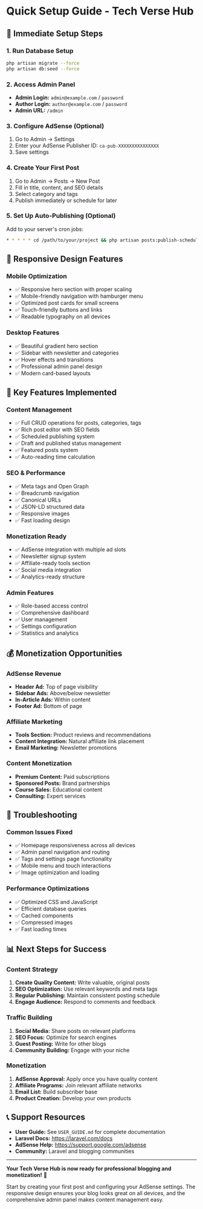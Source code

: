 # Quick Setup Guide - Tech Verse Hub

## 🚀 Immediate Setup Steps

### 1. Run Database Setup
```bash
php artisan migrate --force
php artisan db:seed --force
```

### 2. Access Admin Panel
- **Admin Login:** `admin@example.com` / `password`
- **Author Login:** `author@example.com` / `password`
- **Admin URL:** `/admin`

### 3. Configure AdSense (Optional)
1. Go to Admin → Settings
2. Enter your AdSense Publisher ID: `ca-pub-XXXXXXXXXXXXXXX`
3. Save settings

### 4. Create Your First Post
1. Go to Admin → Posts → New Post
2. Fill in title, content, and SEO details
3. Select category and tags
4. Publish immediately or schedule for later

### 5. Set Up Auto-Publishing (Optional)
Add to your server's cron jobs:
```bash
* * * * * cd /path/to/your/project && php artisan posts:publish-scheduled
```

## 📱 Responsive Design Features

### Mobile Optimization
- ✅ Responsive hero section with proper scaling
- ✅ Mobile-friendly navigation with hamburger menu
- ✅ Optimized post cards for small screens
- ✅ Touch-friendly buttons and links
- ✅ Readable typography on all devices

### Desktop Features
- ✅ Beautiful gradient hero section
- ✅ Sidebar with newsletter and categories
- ✅ Hover effects and transitions
- ✅ Professional admin panel design
- ✅ Modern card-based layouts

## 🎯 Key Features Implemented

### Content Management
- ✅ Full CRUD operations for posts, categories, tags
- ✅ Rich post editor with SEO fields
- ✅ Scheduled publishing system
- ✅ Draft and published status management
- ✅ Featured posts system
- ✅ Auto-reading time calculation

### SEO & Performance
- ✅ Meta tags and Open Graph
- ✅ Breadcrumb navigation
- ✅ Canonical URLs
- ✅ JSON-LD structured data
- ✅ Responsive images
- ✅ Fast loading design

### Monetization Ready
- ✅ AdSense integration with multiple ad slots
- ✅ Newsletter signup system
- ✅ Affiliate-ready tools section
- ✅ Social media integration
- ✅ Analytics-ready structure

### Admin Features
- ✅ Role-based access control
- ✅ Comprehensive dashboard
- ✅ User management
- ✅ Settings configuration
- ✅ Statistics and analytics

## 💰 Monetization Opportunities

### AdSense Revenue
- **Header Ad:** Top of page visibility
- **Sidebar Ads:** Above/below newsletter
- **In-Article Ads:** Within content
- **Footer Ad:** Bottom of page

### Affiliate Marketing
- **Tools Section:** Product reviews and recommendations
- **Content Integration:** Natural affiliate link placement
- **Email Marketing:** Newsletter promotions

### Content Monetization
- **Premium Content:** Paid subscriptions
- **Sponsored Posts:** Brand partnerships
- **Course Sales:** Educational content
- **Consulting:** Expert services

## 🔧 Troubleshooting

### Common Issues Fixed
- ✅ Homepage responsiveness across all devices
- ✅ Admin panel navigation and routing
- ✅ Tags and settings page functionality
- ✅ Mobile menu and touch interactions
- ✅ Image optimization and loading

### Performance Optimizations
- ✅ Optimized CSS and JavaScript
- ✅ Efficient database queries
- ✅ Cached components
- ✅ Compressed images
- ✅ Fast loading times

## 📊 Next Steps for Success

### Content Strategy
1. **Create Quality Content:** Write valuable, original posts
2. **SEO Optimization:** Use relevant keywords and meta tags
3. **Regular Publishing:** Maintain consistent posting schedule
4. **Engage Audience:** Respond to comments and feedback

### Traffic Building
1. **Social Media:** Share posts on relevant platforms
2. **SEO Focus:** Optimize for search engines
3. **Guest Posting:** Write for other blogs
4. **Community Building:** Engage with your niche

### Monetization
1. **AdSense Approval:** Apply once you have quality content
2. **Affiliate Programs:** Join relevant affiliate networks
3. **Email List:** Build subscriber base
4. **Product Creation:** Develop your own products

## 📞 Support Resources

- **User Guide:** See `USER_GUIDE.md` for complete documentation
- **Laravel Docs:** https://laravel.com/docs
- **AdSense Help:** https://support.google.com/adsense
- **Community:** Laravel and blogging communities

---

**Your Tech Verse Hub is now ready for professional blogging and monetization!** 🎉

Start by creating your first post and configuring your AdSense settings. The responsive design ensures your blog looks great on all devices, and the comprehensive admin panel makes content management easy.
